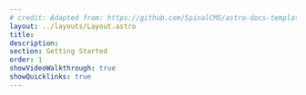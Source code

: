 ```yaml
---
# credit: Adapted from: https://github.com/SpinalCMS/astro-docs-template
layout: ../layouts/Layout.astro
title: 
description: 
section: Getting Started
order: 1
showVideoWalkthrough: true
showQuicklinks: true
---
```

